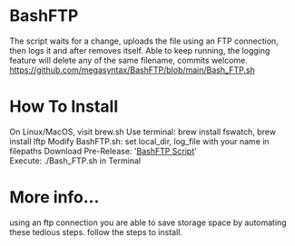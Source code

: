 # BashFTP
The script waits for a change, uploads the file using an FTP connection, then logs it and after removes itself. Able to keep running, the logging feature will delete any of the same filename, commits welcome.   
https://github.com/megasyntax/BashFTP/blob/main/Bash_FTP.sh  

  
# How To Install  
On Linux/MacOS, visit brew.sh
Use terminal: brew install fswatch, brew install lftp
Modify BashFTP.sh: set local_dir, log_file with your name in filepaths
Download Pre-Release: '[BashFTP Script](https://github.com/megasyntax/BashFTP/blob/main/Bash_FTP.sh)'  
Execute: ./Bash_FTP.sh in Terminal

# More info...
using an ftp connection you are able to save storage space by automating these tedious steps. 
follow the steps to install.


